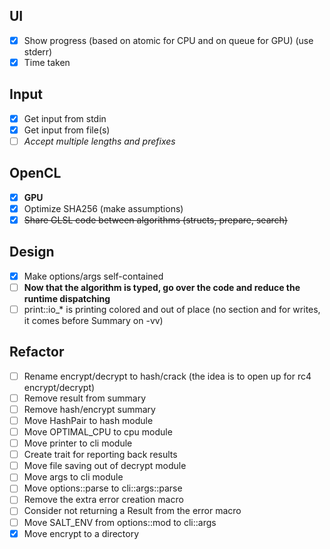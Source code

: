 ## UI
- [X] Show progress (based on atomic for CPU and on queue for GPU) (use stderr)
- [X] Time taken

## Input
- [X] Get input from stdin
- [X] Get input from file(s)
- [ ] *Accept multiple lengths and prefixes*

## OpenCL
- [X] **GPU**
- [X] Optimize SHA256 (make assumptions)
- [X] ~~Share GLSL code between algorithms (structs, prepare, search)~~

## Design
- [X] Make options/args self-contained
- [ ] **Now that the algorithm is typed, go over the code and reduce the runtime dispatching**
- [ ] print::io_* is printing colored and out of place (no section and for writes, it comes before Summary on -vv)

## Refactor
- [ ] Rename encrypt/decrypt to hash/crack (the idea is to open up for rc4 encrypt/decrypt)
- [ ] Remove result from summary
- [ ] Remove hash/encrypt summary
- [ ] Move HashPair to hash module
- [ ] Move OPTIMAL_CPU to cpu module
- [ ] Move printer to cli module
- [ ] Create trait for reporting back results
- [ ] Move file saving out of decrypt module
- [ ] Move args to cli module
- [ ] Move options::parse to cli::args::parse
- [ ] Remove the extra error creation macro
- [ ] Consider not returning a Result from the error macro
- [ ] Move SALT_ENV from options::mod to cli::args
- [X] Move encrypt to a directory
